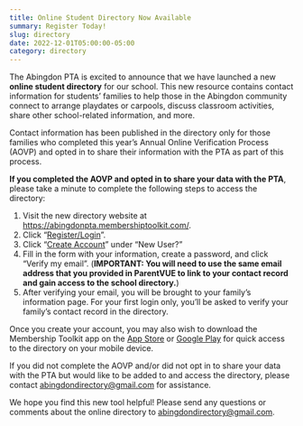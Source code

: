 ```yaml
--- 
title: Online Student Directory Now Available
summary: Register Today!
slug: directory
date: 2022-12-01T05:00:00-05:00
category: directory
---
```


The Abingdon PTA is excited to announce that we have launched a new **online student directory** for our school. This new resource contains contact information for students’ families to help those in the Abingdon community connect to arrange playdates or carpools, discuss classroom activities, share other school-related information, and more.

Contact information has been published in the directory only for those families who completed this year’s Annual Online Verification Process (AOVP) and opted in to share their information with the PTA as part of this process. 

**If you completed the AOVP and opted in to share your data with the PTA**, please take a minute to complete the following steps to access the directory:

1. Visit the new directory website at https://abingdonpta.membershiptoolkit.com/.
2. Click “[Register/Login](https://abingdonpta.membershiptoolkit.com/login-form?r=%2Fmy_account)”.  
3. Click “[Create Account](https://abingdonpta.membershiptoolkit.com/create_account)” under “New User?”
4. Fill in the form with your information, create a password, and click “Verify my email”. (**IMPORTANT: You will need to use the same email address that you provided in ParentVUE to link to your contact record and gain access to the school directory.**)
5. After verifying your email, you will be brought to your family’s information page. For your first login only, you’ll be asked to verify your family’s contact record in the directory.

Once you create your account, you may also wish to download the Membership Toolkit app on the [App Store](https://apps.apple.com/us/app/membership-toolkit/id912169276) or [Google Play](https://play.google.com/store/apps/details?id=com.membershiptoolkit.mobileapp&hl=en_US&gl=US) for quick access to the directory on your mobile device.

If you did not complete the AOVP and/or did not opt in to share your data with the PTA but would like to be added to and access the directory, please contact abingdondirectory@gmail.com for assistance.

We hope you find this new tool helpful! Please send any questions or comments about the online directory to abingdondirectory@gmail.com.